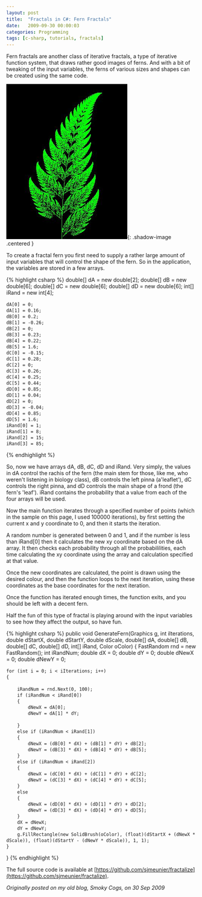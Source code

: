 ```yaml
---
layout: post
title:  "Fractals in C#: Fern Fractals"
date:   2009-09-30 00:00:03
categories: Programming
tags: [c-sharp, tutorials, fractals]
---
```


Fern fractals are another class of iterative fractals, a type of iterative function system, that draws rather good images of ferns. And with a bit of tweaking of the input variables, the ferns of various sizes and shapes can be created using the same code.

![Fern fractal](/assets/images/blog/fractals/fernfractal.jpg){: .shadow-image .centered }

To create a fractal fern you first need to supply a rather large amount of input variables that will control the shape of the fern. So in the application, the variables are stored in a few arrays.
<!--more-->

{% highlight csharp %}
	double[] dA = new double[2];
	double[] dB = new double[6];
	double[] dC = new double[6];
	double[] dD = new double[6];
	int[] iRand = new int[4];

	dA[0] = 0;
	dA[1] = 0.16;
	dB[0] = 0.2;
	dB[1] = -0.26;
	dB[2] = 0;
	dB[3] = 0.23;
	dB[4] = 0.22;
	dB[5] = 1.6;
	dC[0] = -0.15;
	dC[1] = 0.28;
	dC[2] = 0;
	dC[3] = 0.26;
	dC[4] = 0.25;
	dC[5] = 0.44;
	dD[0] = 0.85;
	dD[1] = 0.04;
	dD[2] = 0;
	dD[3] = -0.04;
	dD[4] = 0.85;
	dD[5] = 1.6;
	iRand[0] = 1;
	iRand[1] = 8;
	iRand[2] = 15;
	iRand[3] = 85;
{% endhighlight %}

So, now we have arrays dA, dB, dC, dD and iRand. Very simply, the values in dA control the rachis of the fern (the main stem for those, like me, who weren't listening in biology class),  dB controls the left pinna (a'leaflet'), dC controls the right pinna, and dD controls the main shape of a frond (the fern's 'leaf'). iRand contains the probability that a value from each of the four arrays will be used.

Now the main function iterates through a specified number of points (which in the sample on this page, I used 100000 iterations), by first setting the current x and y coordinate to 0, and then it starts the iteration.

A random number is generated between 0 and 1, and if the number is less than iRand[0] then it calculates the new xy coordinate based on the dA array. It then checks each probability through all the probabililities, each time calculating the xy coordinate using the array and calculation specified at that value.

Once the new coordinates are calculated, the point is drawn using the desired colour, and then the function loops to the next iteration, using these coordinates as the base coordinates for the next iteration.

Once the function has iterated enough times, the function exits, and you should be left with a decent fern.

Half the fun of this type of fractal is playing around with the input variables to see how they affect the output, so have fun. 

{% highlight csharp %}
public void GenerateFern(Graphics g, int iIterations, double dStartX, double dStartY, double dScale, double[] dA, double[] dB, double[] dC, double[] dD, int[] iRand, Color oColor)
{
	FastRandom rnd = new FastRandom();
	int iRandNum;
	double dX = 0;
	double dY = 0;
	double dNewX = 0;
	double dNewY = 0;

	for (int i = 0; i < iIterations; i++)
	{

		iRandNum = rnd.Next(0, 100);
		if (iRandNum < iRand[0])
		{
			dNewX = dA[0];
			dNewY = dA[1] * dY;

		}
		else if (iRandNum < iRand[1])
		{
			dNewX = (dB[0] * dX) + (dB[1] * dY) + dB[2];
			dNewY = (dB[3] * dX) + (dB[4] * dY) + dB[5];
		}
		else if (iRandNum < iRand[2])
		{
			dNewX = (dC[0] * dX) + (dC[1] * dY) + dC[2];
			dNewY = (dC[3] * dX) + (dC[4] * dY) + dC[5];
		}
		else
		{
			dNewX = (dD[0] * dX) + (dD[1] * dY) + dD[2];
			dNewY = (dD[3] * dX) + (dD[4] * dY) + dD[5];
		}
		dX = dNewX;
		dY = dNewY;
		g.FillRectangle(new SolidBrush(oColor), (float)(dStartX + (dNewX * dScale)), (float)(dStartY - (dNewY * dScale)), 1, 1);
	}

}
{% endhighlight %}

The full source code is available at [https://github.com/sjmeunier/fractalize](https://github.com/sjmeunier/fractalize).

_Originally posted on my old blog, Smoky Cogs, on 30 Sep 2009_
